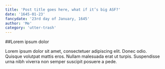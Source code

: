```yaml
---
title: 'Post title goes here, what if it’s big ASF?'
date: '1645-01-23'
fancydate: '23rd day of January, 1645'
author: 'Me'
category: 'utter-trash'
---
```

##Lorem ipsum dolor

Lorem ipsum dolor sit amet, consectetuer adipiscing elit. Donec odio. Quisque volutpat mattis eros. Nullam malesuada erat ut turpis. Suspendisse urna nibh viverra non semper suscipit posuere a pede.